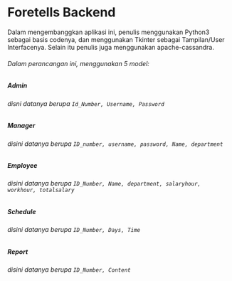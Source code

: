 # Foretells Backend

Dalam mengembanggkan aplikasi ini, penulis menggunakan Python3 sebagai basis codenya, dan menggunakan Tkinter sebagai Tampilan/User Interfacenya. Selain itu penulis juga menggunakan apache-cassandra.

###### Dalam perancangan ini, menggunakan 5 model:

##### Admin 
###### disni datanya berupa ```Id_Number, Username, Password``` 

##### Manager 
###### disini datanya berupa ```ID_number, username, password, Name, department``` 

##### Employee
###### disini datanya berupa ```ID_Number, Name, department, salaryhour, workhour, totalsalary```

##### Schedule
###### disini datanya berupa ```ID_Number, Days, Time```

##### Report
###### disini datanya berupa ```ID_Number, Content```
